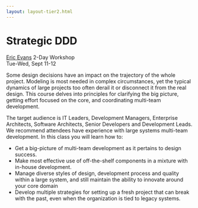 ```yaml
---
layout: layout-tier2.html
---
```

<div class="container section workshop-page">
	<!-- begin workshop element -->
	<div class="row">
      <div class="col-xs-12 col-sm-2">
            <div class="speaker-container">
                <a href="../speakers/eric-evans.html"><div class="speaker-img eric-evans keep-color"></div></a>
                </div>
            </div>
        <div class="col-xs-12 col-sm-10 workshop-list"> 
            <h1 class="section-header">Strategic DDD</h1>
            <span class="workshops--speaker-name"><a href="../speakers/eric-evans.html">Eric Evans</a></span>
            <span class="workshops--duration">2-Day Workshop<br>Tue-Wed, Sept 11-12</span>
            <!--<a class="btn get-ticket-btn" href="https://ti.to/explore-ddd-conference/explore-ddd-2018">GET YOUR TICKET</a>-->
            <div class="spacer"></div>
            <p class="copy">Some design decisions have an impact on the trajectory of the whole project. Modeling is most needed in complex circumstances, yet the typical dynamics of large projects too often derail it or disconnect it from the real design. This course delves into principles for clarifying the big picture, getting effort focused on the core, and coordinating multi-team development.</p>
            <p class="copy">The target audience is IT Leaders, Development Managers, Enterprise Architects, Software Architects, Senior Developers and Development Leads. We recommend attendees have experience with large systems multi-team development. In this class you will learn how to:</p>
            <ul class="copy-list">
            <li>Get a big-picture of multi-team development as it pertains to design success.</li>
            <li>Make most effective use of off-the-shelf components in a mixture with in-house development.</li>
            <li>Manage diverse styles of design, development process and quality within a large system, and still maintain the ability to innovate around your core domain</li>
            <li>Develop multiple strategies for setting up a fresh project that can break with the past, even when the organization is tied to legacy systems.</li>
            </ul>
            <!--<div class="col-xs-12" align="center">
                <a class="btn get-ticket-btn" href="https://ti.to/explore-ddd-conference/explore-ddd-2018">GET YOUR TICKET</a>
            </div>-->
            </div>
            </div>
        </div>
</div> <!-- container -->
